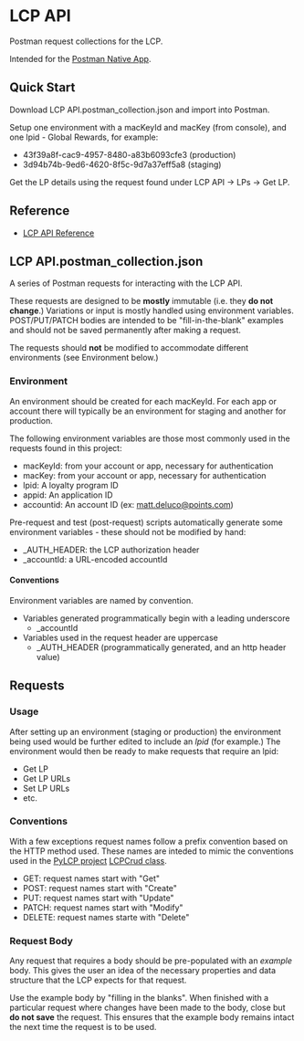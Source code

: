 # LCP API
Postman request collections for the LCP.

Intended for the [Postman Native App](https://www.getpostman.com).

## Quick Start
Download LCP API.postman\_collection.json and import into Postman.

Setup one environment with a macKeyId and macKey (from console),
and one lpid - Global Rewards, for example:
* 43f39a8f-cac9-4957-8480-a83b6093cfe3 (production)
* 3d94b74b-9ed6-4620-8f5c-9d7a37eff5a8 (staging)

Get the LP details using the request found under LCP API -> LPs -> Get LP.

## Reference
* [LCP API Reference](http://points.github.io/Loyalty-Commerce-Platform/?doc=api-reference)

## LCP API.postman\_collection.json
A series of Postman requests for interacting with the LCP API.

These requests are designed to be **mostly** immutable (i.e. they **do not change**.)
Variations or input is mostly handled using environment variables.
POST/PUT/PATCH bodies are intended to be "fill-in-the-blank" examples
and should not be saved permanently after making a request.

The requests should **not** be modified to accommodate different
environments (see Environment below.)

### Environment
An environment should be created for each macKeyId.  For each app
or account there will typically be an environment for staging and
another for production.

The following environment variables are those most commonly used
in the requests found in this project:

* macKeyId: from your account or app, necessary for authentication
* macKey: from your account or app, necessary for authentication
* lpid: A loyalty program ID
* appid: An application ID
* accountid: An account ID (ex: matt.deluco@points.com)

Pre-request and test (post-request) scripts automatically generate
some environment variables - these should not be modified by hand:

* \_AUTH\_HEADER: the LCP authorization header
* \_accountId: a URL-encoded accountId

#### Conventions
Environment variables are named by convention.

* Variables generated programmatically begin with a leading underscore
  * \_accountId
* Variables used in the request header are uppercase
  * \_AUTH\_HEADER (programmatically generated, and an http header value)

## Requests

### Usage
After setting up an environment (staging or production) the environment
being used would be further edited to include an *lpid* (for example.)
The environment would then be ready to make requests that require an
lpid:

* Get LP
* Get LP URLs
* Set LP URLs
* etc.

### Conventions
With a few exceptions request names follow a prefix convention based
on the HTTP method used.  These names are inteded to mimic the
conventions used in the [PyLCP project](https://github.com/Points/PyLCP)
[LCPCrud class](https://github.com/Points/PyLCP/blob/master/pylcp/crud/base.py#L57).

* GET: request names start with "Get"
* POST: request names start with "Create"
* PUT: request names start with "Update"
* PATCH: request names start with "Modify"
* DELETE: request names starte with "Delete"

### Request Body
Any request that requires a body should be pre-populated with an
*example* body.  This gives the user an idea of the necessary
properties and data structure that the LCP expects for that request.

Use the example body by "filling in the blanks".  When finished
with a particular request where changes have been made to the body,
close but **do not save** the request.  This ensures that the
example body remains intact the next time the request is to be used.
